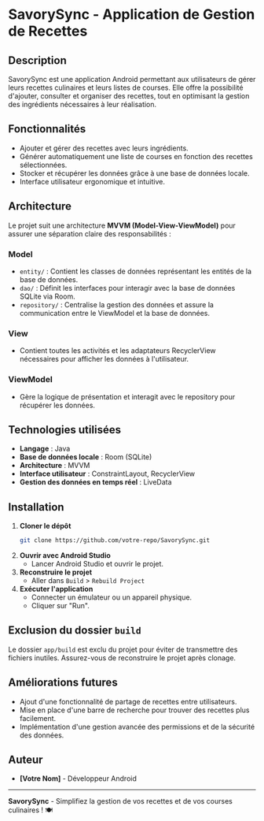# SavorySync - Application de Gestion de Recettes

## Description

SavorySync est une application Android permettant aux utilisateurs de gérer leurs recettes culinaires et leurs listes de courses. Elle offre la possibilité d'ajouter, consulter et organiser des recettes, tout en optimisant la gestion des ingrédients nécessaires à leur réalisation.

## Fonctionnalités

- Ajouter et gérer des recettes avec leurs ingrédients.
- Générer automatiquement une liste de courses en fonction des recettes sélectionnées.
- Stocker et récupérer les données grâce à une base de données locale.
- Interface utilisateur ergonomique et intuitive.

## Architecture

Le projet suit une architecture **MVVM (Model-View-ViewModel)** pour assurer une séparation claire des responsabilités :

### **Model**

- `entity/` : Contient les classes de données représentant les entités de la base de données.
- `dao/` : Définit les interfaces pour interagir avec la base de données SQLite via Room.
- `repository/` : Centralise la gestion des données et assure la communication entre le ViewModel et la base de données.

### **View**

- Contient toutes les activités et les adaptateurs RecyclerView nécessaires pour afficher les données à l'utilisateur.

### **ViewModel**

- Gère la logique de présentation et interagit avec le repository pour récupérer les données.

## Technologies utilisées

- **Langage** : Java
- **Base de données locale** : Room (SQLite)
- **Architecture** : MVVM
- **Interface utilisateur** : ConstraintLayout, RecyclerView
- **Gestion des données en temps réel** : LiveData

## Installation

1. **Cloner le dépôt**
   ```bash
   git clone https://github.com/votre-repo/SavorySync.git
   ```
2. **Ouvrir avec Android Studio**
    - Lancer Android Studio et ouvrir le projet.
3. **Reconstruire le projet**
    - Aller dans `Build` > `Rebuild Project`
4. **Exécuter l'application**
    - Connecter un émulateur ou un appareil physique.
    - Cliquer sur "Run".

## Exclusion du dossier `build`

Le dossier `app/build` est exclu du projet pour éviter de transmettre des fichiers inutiles. Assurez-vous de reconstruire le projet après clonage.

## Améliorations futures

- Ajout d'une fonctionnalité de partage de recettes entre utilisateurs.
- Mise en place d'une barre de recherche pour trouver des recettes plus facilement.
- Implémentation d'une gestion avancée des permissions et de la sécurité des données.

## Auteur

- **[Votre Nom]** - Développeur Android

---

**SavorySync** - Simplifiez la gestion de vos recettes et de vos courses culinaires ! 🍽️



